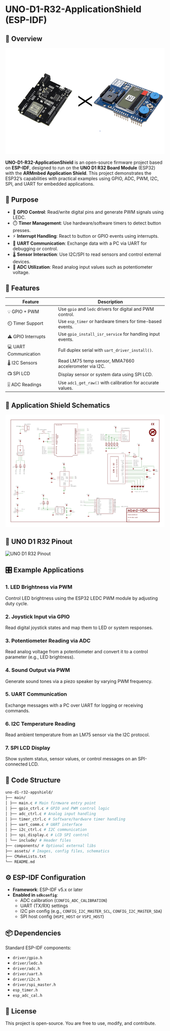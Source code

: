 # UNO-D1-R32-ApplicationShield (ESP-IDF)

## 🚀 Overview
![Main Preview](assets/img/main.png)

**UNO-D1-R32-ApplicationShield** is an open-source firmware project based on **ESP-IDF**, designed to run on the **UNO D1 R32 Board Module** (ESP32) with the **ARMmbed Application Shield**. This project demonstrates the ESP32’s capabilities with practical examples using GPIO, ADC, PWM, I2C, SPI, and UART for embedded applications.

## 🎯 Purpose
- 🔌 **GPIO Control**: Read/write digital pins and generate PWM signals using LEDC.
- ⏱️ **Timer Management**: Use hardware/software timers to detect button presses.
- ⚡ **Interrupt Handling**: React to button or GPIO events using interrupts.
- 💬 **UART Communication**: Exchange data with a PC via UART for debugging or control.
- 🌡️ **Sensor Interaction**: Use I2C/SPI to read sensors and control external devices.
- 🔄 **ADC Utilization**: Read analog input values such as potentiometer voltage.

## 📝 Features

| Feature                | Description                                               |
|------------------------|-----------------------------------------------------------|
| 💡 GPIO + PWM          | Use `gpio` and `ledc` drivers for digital and PWM control.|
| ⏲️ Timer Support       | Use `esp_timer` or hardware timers for time-based events. |
| ⚠️ GPIO Interrupts     | Use `gpio_install_isr_service` for handling input events. |
| 💻 UART Communication  | Full duplex serial with `uart_driver_install()`.          |
| 🌡️ I2C Sensors         | Read LM75 temp sensor, MMA7660 accelerometer via I2C.     |
| 📺 SPI LCD             | Display sensor or system data using SPI LCD.              |
| 🎚️ ADC Readings       | Use `adc1_get_raw()` with calibration for accurate values. |

## 🔌 Application Shield Schematics
![Application Shield](assets/img/app_shield_sch.png)

## 🧭 UNO D1 R32 Pinout
![UNO D1 R32 Pinout](assets/img/uno_d1_r32_pinout.png)

## 🎛️ Example Applications

### 1. LED Brightness via PWM
Control LED brightness using the ESP32 LEDC PWM module by adjusting duty cycle.

### 2. Joystick Input via GPIO
Read digital joystick states and map them to LED or system responses.

### 3. Potentiometer Reading via ADC
Read analog voltage from a potentiometer and convert it to a control parameter (e.g., LED brightness).

### 4. Sound Output via PWM
Generate sound tones via a piezo speaker by varying PWM frequency.

### 5. UART Communication
Exchange messages with a PC over UART for logging or receiving commands.

### 6. I2C Temperature Reading
Read ambient temperature from an LM75 sensor via the I2C protocol.

### 7. SPI LCD Display
Show system status, sensor values, or control messages on an SPI-connected LCD.

## 📁 Code Structure
```bash
uno-d1-r32-appshield/
├── main/
│ ├── main.c # Main firmware entry point
│ ├── gpio_ctrl.c # GPIO and PWM control logic
│ ├── adc_ctrl.c # Analog input handling
│ ├── timer_ctrl.c # Software/hardware timer handling
│ ├── uart_comm.c # UART interface
│ ├── i2c_ctrl.c # I2C communication
│ ├── spi_display.c # LCD SPI control
│ └── include/ # Header files
├── components/ # Optional external libs
├── assets/ # Images, config files, schematics
├── CMakeLists.txt
└── README.md
```


## ⚙️ ESP-IDF Configuration
- **Framework**: ESP-IDF v5.x or later  
- **Enabled in `sdkconfig`**:  
  - ADC calibration (`CONFIG_ADC_CALIBRATION`)  
  - UART (TX/RX) settings  
  - I2C pin config (e.g., `CONFIG_I2C_MASTER_SCL`, `CONFIG_I2C_MASTER_SDA`)  
  - SPI host config (`HSPI_HOST` or `VSPI_HOST`)  

## 📦 Dependencies
Standard ESP-IDF components:  
- `driver/gpio.h`  
- `driver/ledc.h`  
- `driver/adc.h`  
- `driver/uart.h`  
- `driver/i2c.h`  
- `driver/spi_master.h`  
- `esp_timer.h`  
- `esp_adc_cal.h`  

## 🌟 License
This project is open-source. You are free to use, modify, and contribute.

